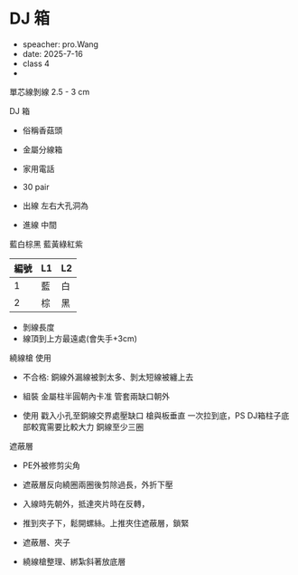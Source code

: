 # DJ 箱
- speacher: pro.Wang
- date: 2025-7-16
- class 4
- 

單芯線剝線 2.5 - 3 cm

DJ 箱 
- 俗稱香菇頭
- 金屬分線箱
- 家用電話
- 30 pair


- 出線 左右大孔洞為
- 進線 中間

藍白棕黑
藍黃綠紅紫

|編號|L1|L2|
|:- |:-|:-|
|1  |藍|白|
|2  |棕|黑|

- 剝線長度
- 線頂到上方最遠處(會失手+3cm)

繞線槍 使用
- 不合格: 銅線外漏線被剝太多、剝太短線被纏上去

- 組裝
金屬柱半圓朝內卡准
管套兩缺口朝外

- 使用
戳入小孔至銅線交界處壓缺口
槍與板垂直
一次拉到底，PS DJ箱柱子底部較寬需要比較大力
銅線至少三圈 
 
遮蔽層
- PE外被修剪尖角
- 遮蔽層反向繞圈兩圈後剪除過長，外折下壓
- 入線時先朝外，抵達夾片時在反轉，
- 推到夾子下，鬆開螺絲。上推夾住遮蔽層，鎖緊

- 遮蔽層、夾子
- 繞線槍整理、綁紮斜著放底層




